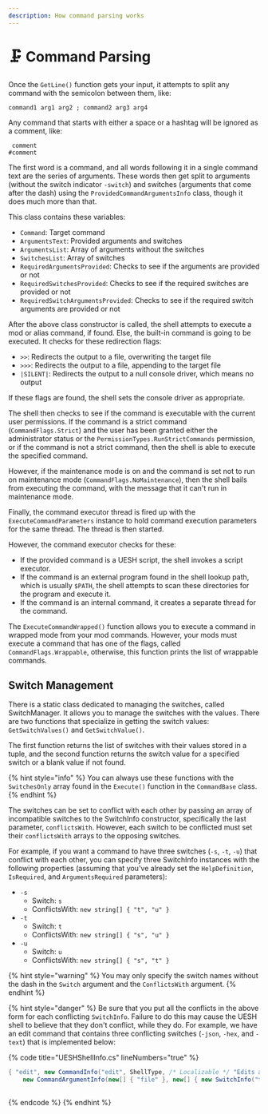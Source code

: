 ```yaml
---
description: How command parsing works
---
```


# 🗜 Command Parsing

Once the `GetLine()` function gets your input, it attempts to split any command with the semicolon between them, like:

```
command1 arg1 arg2 ; command2 arg3 arg4
```

Any command that starts with either a space or a hashtag will be ignored as a comment, like:

```
 comment
#comment
```

The first word is a command, and all words following it in a single command text are the series of arguments. These words then get split to arguments (without the switch indicator `-switch`) and switches (arguments that come after the dash) using the `ProvidedCommandArgumentsInfo` class, though it does much more than that.

This class contains these variables:

* `Command`: Target command
* `ArgumentsText`: Provided arguments and switches
* `ArgumentsList`: Array of arguments without the switches
* `SwitchesList`: Array of switches
* `RequiredArgumentsProvided`: Checks to see if the arguments are provided or not
* `RequiredSwitchesProvided`: Checks to see if the required switches are provided or not
* `RequiredSwitchArgumentsProvided`: Checks to see if the required switch arguments are provided or not

After the above class constructor is called, the shell attempts to execute a mod or alias command, if found. Else, the built-in command is going to be executed. It checks for these redirection flags:

* `>>`: Redirects the output to a file, overwriting the target file
* `>>>`: Redirects the output to a file, appending to the target file
* `|SILENT|`: Redirects the output to a null console driver, which means no output

If these flags are found, the shell sets the console driver as appropriate.

The shell then checks to see if the command is executable with the current user permissions. If the command is a strict command (`CommandFlags.Strict`) and the user has been granted either the administrator status or the `PermissionTypes.RunStrictCommands` permission, or if the command is not a strict command, then the shell is able to execute the specified command.

However, if the maintenance mode is on and the command is set not to run on maintenance mode (`CommandFlags.NoMaintenance`), then the shell bails from executing the command, with the message that it can't run in maintenance mode.

Finally, the command executor thread is fired up with the `ExecuteCommandParameters` instance to hold command execution parameters for the same thread. The thread is then started.

However, the command executor checks for these:

* If the provided command is a UESH script, the shell invokes a script executor.
* If the command is an external program found in the shell lookup path, which is usually `$PATH`, the shell attempts to scan these directories for the program and execute it.
* If the command is an internal command, it creates a separate thread for the command.

The `ExecuteCommandWrapped()` function allows you to execute a command in wrapped mode from your mod commands. However, your mods must execute a command that has one of the flags, called `CommandFlags.Wrappable`, otherwise, this function prints the list of wrappable commands.

## Switch Management

There is a static class dedicated to managing the switches, called SwitchManager. It allows you to manage the switches with the values. There are two functions that specialize in getting the switch values: `GetSwitchValues()` and `GetSwitchValue()`.

The first function returns the list of switches with their values stored in a tuple, and the second function returns the switch value for a specified switch or a blank value if not found.

{% hint style="info" %}
You can always use these functions with the `SwitchesOnly` array found in the `Execute()` function in the `CommandBase` class.
{% endhint %}

The switches can be set to conflict with each other by passing an array of incompatible switches to the SwitchInfo constructor, specifically the last parameter, `conflictsWith`. However, each switch to be conflicted must set their `conflictsWith` arrays to the opposing switches.

For example, if you want a command to have three switches (`-s`, `-t`, `-u`) that conflict with each other, you can specify three SwitchInfo instances with the following properties (assuming that you've already set the `HelpDefinition`, `IsRequired`, and `ArgumentsRequired` parameters):

* `-s`
  * Switch: `s`
  * ConflictsWith: `new string[] { "t", "u" }`
* `-t`
  * Switch: `t`
  * ConflictsWith: `new string[] { "s", "u" }`
* `-u`
  * Switch: `u`
  * ConflictsWith: `new string[] { "s", "t" }`

{% hint style="warning" %}
You may only specify the switch names without the dash in the `Switch` argument and the `ConflictsWith` argument.
{% endhint %}

{% hint style="danger" %}
Be sure that you put all the conflicts in the above form for each conflicting `SwitchInfo`. Failure to do this may cause the UESH shell to believe that they don't conflict, while they do. For example, we have an edit command that contains three conflicting switches (`-json`, `-hex`, and `-text`) that is implemented below:

{% code title="UESHShellInfo.cs" lineNumbers="true" %}
```csharp
{ "edit", new CommandInfo("edit", ShellType, /* Localizable */ "Edits a file", 
    new CommandArgumentInfo(new[] { "file" }, new[] { new SwitchInfo("text", /* Localizable */ "Forces text mode", false, false, new string[] { "hex", "json" }), new SwitchInfo("hex", /* Localizable */ "Forces hex mode", false, false, new string[] { "text", "json" }), new SwitchInfo("json", /* Localizable */ "Forces JSON mode", false, false, new string[] { "text", "hex" }) }, true, 1), new EditCommand()) },
                                                                                                                                 ^^^^^^^^^^^^^^^^^^^^^^^^^^^^^^                                                                            ^^^^^^^^^^^^^^^^^^^^^^^^^^^^^^^                                                                              ^^^^^^^^^^^^^^^^^^^^^^^^^^^^^^
```
{% endcode %}
{% endhint %}
